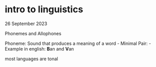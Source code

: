 # intro to linguistics

26 September 2023

Phonemes and Allophones

Phoneme: Sound that produces a meaning of a word
        - Minimal Pair:
            - Example in english: **B**an and **V**an

most languages are tonal
